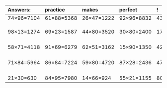 | Answers: | practice | makes | perfect | ! |
| :--- | :--- | :--- | :--- | :--- |
| 74×96=7104 | 61×88=5368 | 26×47=1222 | 92×96=8832 | 43×77=3311 | 
|   |   |   |   |   | 
|   |   |   |   |   | 
|   |   |   |   |   | 
| 98×13=1274 | 69×23=1587 | 44×80=3520 | 30×80=2400 | 17×71=1207 | 
|   |   |   |   |   | 
|   |   |   |   |   | 
|   |   |   |   |   | 
|   |   |   |   |   | 
| 58×71=4118 | 91×69=6279 | 62×51=3162 | 15×90=1350 | 42×54=2268 | 
|   |   |   |   |   | 
|   |   |   |   |   | 
|   |   |   |   |   | 
|   |   |   |   |   | 
| 71×84=5964 | 86×84=7224 | 59×80=4720 | 87×28=2436 | 47×45=2115 | 
|   |   |   |   |   | 
|   |   |   |   |   | 
|   |   |   |   |   | 
|   |   |   |   |   | 
| 21×30=630 | 84×95=7980 | 14×66=924 | 55×21=1155 | 80×17=1360 | 
